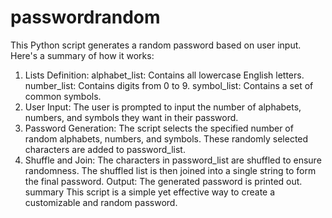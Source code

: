 # passwordrandom

This Python script generates a random password based on user input. Here's a summary of how it works:

1. Lists Definition:
alphabet_list: Contains all lowercase English letters.
number_list: Contains digits from 0 to 9.
symbol_list: Contains a set of common symbols.
2. User Input:
The user is prompted to input the number of alphabets, numbers, and symbols they want in their password.
3. Password Generation:
The script selects the specified number of random alphabets, numbers, and symbols.
These randomly selected characters are added to password_list.
4. Shuffle and Join:
The characters in password_list are shuffled to ensure randomness.
The shuffled list is then joined into a single string to form the final password.
Output:
The generated password is printed out.
summary 
This script is a simple yet effective way to create a customizable and random password.
